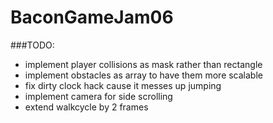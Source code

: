 BaconGameJam06
==============


###TODO:

  * implement player collisions as mask rather than rectangle
  * implement obstacles as array to have them more scalable
  * fix dirty clock hack cause it messes up jumping
  * implement camera for side scrolling
  * extend walkcycle by 2 frames


